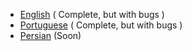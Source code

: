 - [English](/en-us) ( Complete, but with bugs ) 
- [Portuguese](/pt-br) ( Complete, but with bugs ) 
- [Persian](/fa-ir) (Soon)
